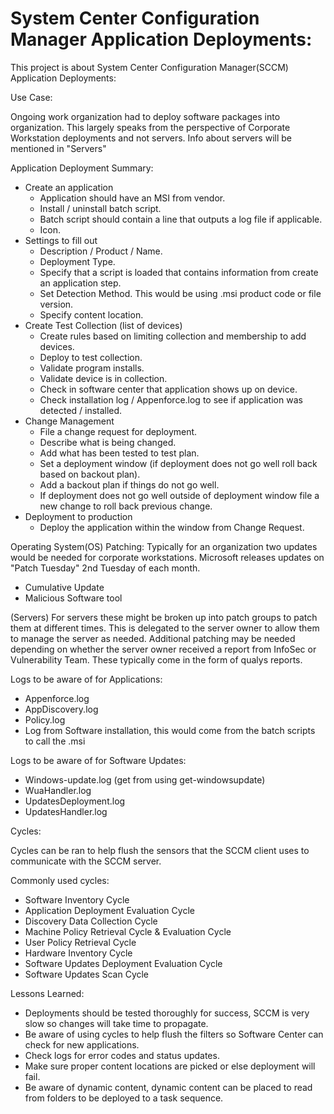 # System Center Configuration Manager Application Deployments:

This project is about System Center Configuration Manager(SCCM) Application Deployments:

Use Case:

Ongoing work organization had to deploy software packages into organization.
This largely speaks from the perspective of Corporate Workstation deployments and not servers.  Info about servers will be mentioned in "Servers"


Application Deployment Summary:

* Create an application
	* Application should have an MSI from vendor.
	* Install / uninstall batch script.
	* Batch script should contain a line that outputs a log file if applicable.
	* Icon.
* Settings to fill out
	* Description / Product / Name.
	* Deployment Type.
	* Specify that a script is loaded that contains information from create an application step.
	* Set Detection Method.  This would be using .msi product code or file version.
	* Specify content location.
* Create Test Collection (list of devices)
	* Create rules based on limiting collection and membership to add devices.
	* Deploy to test collection.
	* Validate program installs.
	* Validate device is in collection.
	* Check in software center that application shows up on device.
	* Check installation log / Appenforce.log to see if application was detected / installed.
* Change Management 
	* File a change request for deployment.
	* Describe what is being changed.
	* Add what has been tested to test plan.
	* Set a deployment window (if deployment does not go well roll back based on backout plan).
	* Add a backout plan if things do not go well.
	* If deployment does not go well outside of deployment window file a new change to roll back previous change.
* Deployment to production
	* Deploy the application within the window from Change Request.


Operating System(OS) Patching:
Typically for an organization two updates would be needed for corporate workstations.
Microsoft releases updates on "Patch Tuesday" 2nd Tuesday of each month.

* Cumulative Update
* Malicious Software tool

(Servers)
For servers these might be broken up into patch groups to patch them at different times.  This is delegated to the server owner to allow them to manage the server as needed.  Additional patching may be needed depending on whether the server owner received a report from InfoSec or Vulnerability Team.  These typically come in the form of qualys reports.

Logs to be aware of for Applications:

* Appenforce.log
* AppDiscovery.log
* Policy.log
* Log from Software installation, this would come from the batch scripts to call the .msi

Logs to be aware of for Software Updates:

* Windows-update.log (get from using get-windowsupdate)
* WuaHandler.log
* UpdatesDeployment.log
* UpdatesHandler.log

Cycles:

Cycles can be ran to help flush the sensors that the SCCM client uses to communicate with the SCCM server.

Commonly used cycles:

* Software Inventory Cycle
* Application Deployment Evaluation Cycle
* Discovery Data Collection Cycle
* Machine Policy Retrieval Cycle & Evaluation Cycle
* User Policy Retrieval Cycle
* Hardware Inventory Cycle
* Software Updates Deployment Evaluation Cycle
* Software Updates Scan Cycle


Lessons Learned:

* Deployments should be tested thoroughly for success, SCCM is very slow so changes will take time to propagate.
* Be aware of using cycles to help flush the filters so Software Center can check for new applications.
* Check logs for error codes and status updates.
* Make sure proper content locations are picked or else deployment will fail.
* Be aware of dynamic content, dynamic content can be placed to read from folders to be deployed to a task sequence.